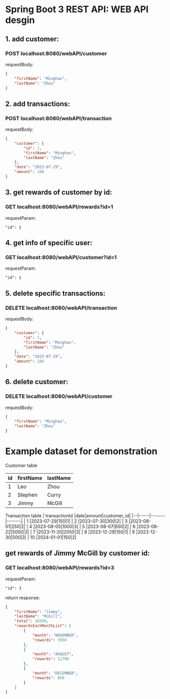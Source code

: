 # Spring Boot 3 REST API: WEB API desgin

## 1. add customer:
### POST localhost:8080/webAPI/customer
requestBody:
```json
{
    "firstName": "Minghao",
    "lastName": "Zhou"
}
```

## 2. add transactions:
### POST localhost:8080/webAPI/transaction
requestBody:
```json
{
    "customer": {
        "id": 1,
        "firstName": "Minghao",
        "lastName": "Zhou"
    },
    "date": "2023-07-29",
    "amount": 108
}
```

## 3. get rewards of customer by id:
### GET localhost:8080/webAPI/rewards?id=1
requestParam:

    "id": 1

## 4. get info of specific user:
### GET localhost:8080/webAPI/customer?id=1
requestParam:

    "id": 1

## 5. delete specific transactions:
### DELETE localhost:8080/webAPI/transaction
requestBody:
```json
{
    "customer": {
        "id": 1,
        "firstName": "Minghao",
        "lastName": "Zhou"
    },
    "date": "2023-07-29",
    "amount": 108
}
```

## 6. delete customer:
### DELETE localhost:8080/webAPI/customer
requestBody:
```json
{
    "firstName": "Minghao",
    "lastName": "Zhou"
}
```

# Example dataset for demonstration

Customer table

| id |firstName|lastName|
|--|-----|-------|
| 1 |Leo|Zhou|
| 2 |Stephen|Curry|
| 3 |Jimmy|McGill|

Transaction table
| transactionId |date|amount|customer_id|
|--|-----|-------|-------|
| 1 |2023-07-29|150|1|
| 2 |2023-07-30|300|2|
| 3 |2023-08-01|250|2|
| 4 |2023-08-05|1000|3|
| 5 |2023-08-07|650|2|
| 6 |2023-08-22|5000|3|
| 7 |2023-11-20|2050|3|
| 8 |2023-12-29|150|1|
| 9 |2023-12-30|500|3|
| 10 |2024-01-01|150|2|

## get rewards of Jimmy McGill by customer id:
### GET localhost:8080/webAPI/rewards?id=3
requestParam:

    "id": 3

return response:
```json
{
    "firstName": "Jimmy",
    "lastName": "McGill",
    "total": 16500,
    "rewardsEachMonthList": [
        {
            "month": "NOVEMBER",
            "rewards": 3950
        },
        {
            "month": "AUGUST",
            "rewards": 11700
        },
        {
            "month": "DECEMBER",
            "rewards": 850
        }
    ]
}

```

